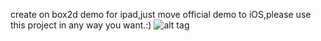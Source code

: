 create on box2d demo for ipad,just move official demo to iOS,please use this project in any way you want.:)
![alt tag](https://cloud.githubusercontent.com/assets/1621543/18067241/77fd067e-6e6e-11e6-8a37-952719a42b9b.jpg)
